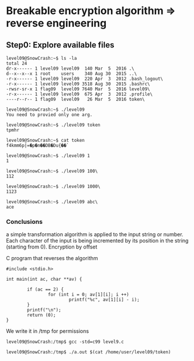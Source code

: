 # Breakable encryption algorithm => reverse engineering

## Step0: Explore available files

```
level09@SnowCrash:~$ ls -la
total 24
dr-x------ 1 level09 level09  140 Mar  5  2016 .\
d--x--x--x 1 root    users    340 Aug 30  2015 ..\
-r-x------ 1 level09 level09  220 Apr  3  2012 .bash_logout\
-r-x------ 1 level09 level09 3518 Aug 30  2015 .bashrc\
-rwsr-sr-x 1 flag09  level09 7640 Mar  5  2016 level09\
-r-x------ 1 level09 level09  675 Apr  3  2012 .profile\
----r--r-- 1 flag09  level09   26 Mar  5  2016 token\
```

```
level09@SnowCrash:~$ ./level09
You need to provied only one arg.
```

```
level09@SnowCrash:~$ ./level09 token
tpmhr
```

```
level09@SnowCrash:~$ cat token
f4kmm6p|=�p�n��DB�Du{��`
```

```
level09@SnowCrash:~$ ./level09 1
1
```

```
level09@SnowCrash:~$ ./level09 100\
112
```

```
level09@SnowCrash:~$ ./level09 1000\
1123
```

```
level09@SnowCrash:~$ ./level09 abc\
ace
```

### Conclusions

a simple transformation algorithm is applied to the input string or number. Each character of the input is being incremented by its position in the string (starting from 0). Encryption by offset

C program that reverses the algorithm

```
#include <stdio.h>

int main(int ac, char **av) {

        if (ac == 2) {
                for (int i = 0; av[1][i]; i ++)
                        printf("%c", av[1][i] - i);
        }
        printf("\n");
        return (0);
}
```

We write it in /tmp for permissions

```
level09@SnowCrash:/tmp$ gcc -std=c99 level9.c
```

```
level09@SnowCrash:/tmp$ ./a.out $(cat /home/user/level09/token)
```